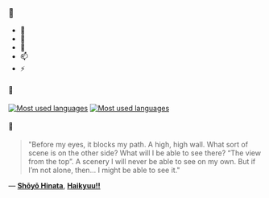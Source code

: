 ### 👋

- 🔭
- 🌱
- 💬
- 📫
- ⚡

#### 🧏

[![Most used languages](https://github-readme-stats-aynah.vercel.app/api/top-langs/?username=aynh&theme=solarized-dark&langs_count=6&layout=compact&hide_title=true)](https://github.com/anuraghazra/github-readme-stats#gh-dark-mode-only)
[![Most used languages](https://github-readme-stats-aynah.vercel.app/api/top-langs/?username=aynh&theme=solarized-light&langs_count=6&layout=compact&hide_title=true)](https://github.com/anuraghazra/github-readme-stats#gh-light-mode-only)

#### 💬

> "Before my eyes, it blocks my path. A high, high wall. What sort of scene is on the other side? What will I be able to see there? “The view from the top”. A scenery I will never be able to see on my own. But if I’m not alone, then... I might be able to see it."

&mdash; [**Shōyō Hinata**](https://myanimelist.net/character.php?q=Sh%C5%8Dy%C5%8D%20Hinata&cat=character), [**Haikyuu!!**](https://myanimelist.net/search/all?q=Haikyuu!!&cat=all)
